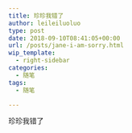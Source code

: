```yaml
---
title: 珍珍我错了
author: leileiluoluo
type: post
date: 2018-09-10T08:41:05+00:00
url: /posts/jane-i-am-sorry.html
wip_template:
  - right-sidebar
categories:
  - 随笔
tags:
  - 随笔

---
```

珍珍我错了